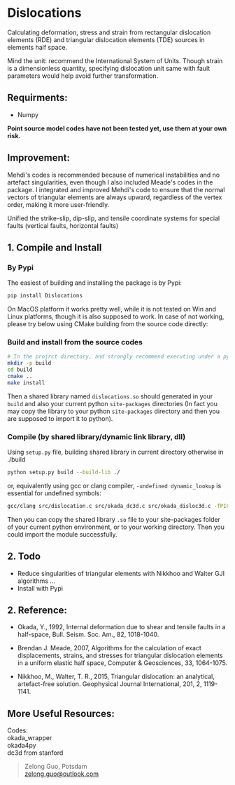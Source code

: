 # Dislocations

Calculating deformation, stress and strain from rectangular dislocation elements (RDE) and triangular
dislocation elements (TDE) sources in elements half space.

Mind the unit: recommend the International System of Units.
Though strain is a dimensionless quantity, specifying dislocation unit same with fault parameters would help avoid further transformation.

## Requirments:  
- Numpy

**Point source model codes have not been tested yet, use them at your own risk.**

## Improvement:
Mehdi's codes is recommended because of numerical instabilities and no artefact singularities, even though I
also included Meade's codes in the package. I integrated and improved Mehdi's code to ensure that the normal vectors of triangular elements are always upward, regardless of the vertex order, making it more user-friendly.

Unified the strike-slip, dip-slip, and tensile coordinate systems for special faults (vertical faults, horizontal faults)

## 1. Compile and Install

### By Pypi
The easiest of building and installing the package is by Pypi:
```python 
pip install Dislocations
```

On MacOS platform it works pretty well, while it is not tested on Win and Linux platforms, though
it is also supposed to work. In case of not working, please try below using CMake building from the
source code directly:

### Build and install from the source codes 
```sh
# In the projrct directory, and strongly recommend executing under a python virtual env
mkdir -p build
cd build
cmake .. 
make install
```
Then a shared library named `dislocations.so` should generated in your `build`  and also
your current python `site-packages` directories (In fact you may copy the library to your python
`site-packages` directory and then you are supposed to import it to python).


### Compile (by shared library/dynamic link library, dll)
Using `setup.py` file, building shared library in current directory otherwise in ./build
```bash
python setup.py build --build-lib ./
```
or, equivalently using gcc or clang compiler, `-undefined dynamic_lookup` is essential for undefined symbols:
```bash
gcc/clang src/dislocation.c src/okada_dc3d.c src/okada_disloc3d.c -fPIC -O2 -I<NumPy_core_include_path> -I<Python_include_path>/python3.XX -shared -undefined dynamic_lookup -o dislocation.so
```
Then you can copy the shared library `.so` file to your site-packages folder of your current python environment, or to your working directory. Then you could import the module successfully.

## 2. Todo
- Reduce singularities of triangular elements with Nikkhoo and Walter GJI algorithms ...
- Install with Pypi 

## 2. Reference:  
- Okada, Y., 1992, Internal deformation due to shear and tensile faults in a half-space, Bull. Seism. Soc. Am., 82, 1018-1040.

- Brendan J. Meade, 2007, Algorithms for the calculation of exact displacements, strains, and stresses for triangular dislocation elements in a uniform elastic half space, Computer & Geosciences, 33, 1064-1075.

- Nikkhoo, M., Walter, T. R., 2015, Triangular dislocation: an analytical, artefact-free solution.  Geophysical Journal International, 201, 2, 1119-1141.

## More Useful Resources:
Codes:  
okada_wrapper   
okada4py   
dc3d from stanford

> Zelong Guo, Potsdam  
zelong.guo@outlook.com



